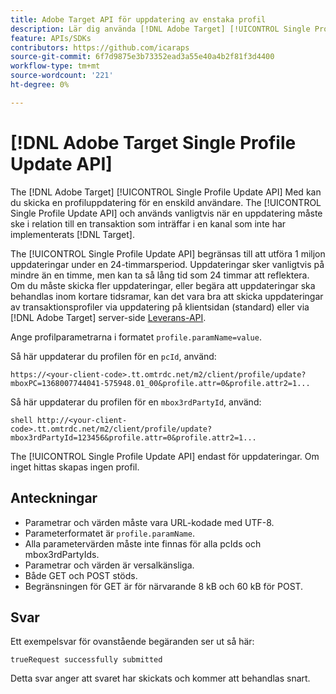 ```yaml
---
title: Adobe Target API för uppdatering av enstaka profil
description: Lär dig använda [!DNL Adobe Target] [!UICONTROL Single Profile Update API] för att skicka en enskild besökares profildata till [!DNL Target].
feature: APIs/SDKs
contributors: https://github.com/icaraps
source-git-commit: 6f7d9875e3b73352ead3a55e40a4b2f81f3d4400
workflow-type: tm+mt
source-wordcount: '221'
ht-degree: 0%

---
```


# [!DNL Adobe Target Single Profile Update API]

The [!DNL Adobe Target] [!UICONTROL Single Profile Update API] Med kan du skicka en profiluppdatering för en enskild användare. The [!UICONTROL Single Profile Update API] och används vanligtvis när en uppdatering måste ske i relation till en transaktion som inträffar i en kanal som inte har implementerats [!DNL Target].

The [!UICONTROL Single Profile Update API] begränsas till att utföra 1 miljon uppdateringar under en 24-timmarsperiod. Uppdateringar sker vanligtvis på mindre än en timme, men kan ta så lång tid som 24 timmar att reflektera. Om du måste skicka fler uppdateringar, eller begära att uppdateringar ska behandlas inom kortare tidsramar, kan det vara bra att skicka uppdateringar av transaktionsprofiler via uppdatering på klientsidan (standard) eller via [!DNL Adobe Target] server-side [Leverans-API](/help/dev/implement/delivery-api/overview.md).

Ange profilparametrarna i formatet `profile.paramName=value`.

Så här uppdaterar du profilen för en `pcId`, använd:

``````
https://<your-client-code>.tt.omtrdc.net/m2/client/profile/update?mboxPC=1368007744041-575948.01_00&profile.attr=0&profile.attr2=1...
``````

Så här uppdaterar du profilen för en `mbox3rdPartyId`, använd:

``````
shell http://<your-client-code>.tt.omtrdc.net/m2/client/profile/update?mbox3rdPartyId=123456&profile.attr=0&profile.attr2=1...
``````

The [!UICONTROL Single Profile Update API] endast för uppdateringar. Om inget hittas skapas ingen profil.

## Anteckningar

* Parametrar och värden måste vara URL-kodade med UTF-8.
* Parameterformatet är `profile.paramName`.
* Alla parametervärden måste inte finnas för alla pcIds och mbox3rdPartyIds.
* Parametrar och värden är versalkänsliga.
* Både GET och POST stöds.
* Begränsningen för GET är för närvarande 8 kB och 60 kB för POST.

## Svar

Ett exempelsvar för ovanstående begäranden ser ut så här:

`trueRequest successfully submitted`

Detta svar anger att svaret har skickats och kommer att behandlas snart.